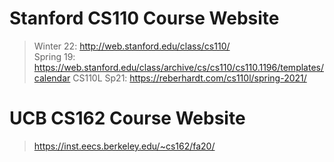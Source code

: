 # Stanford CS110 Course Website
> Winter 22: http://web.stanford.edu/class/cs110/  
> Spring 19: https://web.stanford.edu/class/archive/cs/cs110/cs110.1196/templates/calendar
> CS110L Sp21: https://reberhardt.com/cs110l/spring-2021/



# UCB CS162 Course Website
> https://inst.eecs.berkeley.edu/~cs162/fa20/